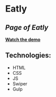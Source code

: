 # Eatly
## _Page of Eatly_

[__Watch the demo__]((https://moonsh1nee.github.io/Eatly/))

## Technologies:

- HTML
- CSS
- JS
- Swiper
- Gulp
